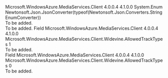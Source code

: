 <Type Name="AllowedTrackTypes" FullName="Microsoft.WindowsAzure.MediaServices.Client.Widevine.AllowedTrackTypes">
  <TypeSignature Language="C#" Value="public enum AllowedTrackTypes" />
  <TypeSignature Language="ILAsm" Value=".class public auto ansi sealed AllowedTrackTypes extends System.Enum" />
  <TypeSignature Language="DocId" Value="T:Microsoft.WindowsAzure.MediaServices.Client.Widevine.AllowedTrackTypes" />
  <TypeSignature Language="VB.NET" Value="Public Enum AllowedTrackTypes" />
  <TypeSignature Language="F#" Value="type AllowedTrackTypes = " />
  <AssemblyInfo>
    <AssemblyName>Microsoft.WindowsAzure.MediaServices.Client</AssemblyName>
    <AssemblyVersion>4.0.0.4</AssemblyVersion>
    <AssemblyVersion>4.1.0.0</AssemblyVersion>
  </AssemblyInfo>
  <Base>
    <BaseTypeName>System.Enum</BaseTypeName>
  </Base>
  <Attributes>
    <Attribute>
      <AttributeName>Newtonsoft.Json.JsonConverter(typeof(Newtonsoft.Json.Converters.StringEnumConverter))</AttributeName>
    </Attribute>
  </Attributes>
  <Docs>
    <summary>To be added.</summary>
    <remarks>To be added.</remarks>
  </Docs>
  <Members>
    <Member MemberName="SD_HD">
      <MemberSignature Language="C#" Value="SD_HD" />
      <MemberSignature Language="ILAsm" Value=".field public static literal valuetype Microsoft.WindowsAzure.MediaServices.Client.Widevine.AllowedTrackTypes SD_HD = int32(1)" />
      <MemberSignature Language="DocId" Value="F:Microsoft.WindowsAzure.MediaServices.Client.Widevine.AllowedTrackTypes.SD_HD" />
      <MemberSignature Language="VB.NET" Value="SD_HD" />
      <MemberSignature Language="F#" Value="SD_HD = 1" Usage="Microsoft.WindowsAzure.MediaServices.Client.Widevine.AllowedTrackTypes.SD_HD" />
      <MemberType>Field</MemberType>
      <AssemblyInfo>
        <AssemblyName>Microsoft.WindowsAzure.MediaServices.Client</AssemblyName>
        <AssemblyVersion>4.0.0.4</AssemblyVersion>
        <AssemblyVersion>4.1.0.0</AssemblyVersion>
      </AssemblyInfo>
      <ReturnValue>
        <ReturnType>Microsoft.WindowsAzure.MediaServices.Client.Widevine.AllowedTrackTypes</ReturnType>
      </ReturnValue>
      <MemberValue>1</MemberValue>
      <Docs>
        <summary>To be added.</summary>
      </Docs>
    </Member>
    <Member MemberName="SD_ONLY">
      <MemberSignature Language="C#" Value="SD_ONLY" />
      <MemberSignature Language="ILAsm" Value=".field public static literal valuetype Microsoft.WindowsAzure.MediaServices.Client.Widevine.AllowedTrackTypes SD_ONLY = int32(0)" />
      <MemberSignature Language="DocId" Value="F:Microsoft.WindowsAzure.MediaServices.Client.Widevine.AllowedTrackTypes.SD_ONLY" />
      <MemberSignature Language="VB.NET" Value="SD_ONLY" />
      <MemberSignature Language="F#" Value="SD_ONLY = 0" Usage="Microsoft.WindowsAzure.MediaServices.Client.Widevine.AllowedTrackTypes.SD_ONLY" />
      <MemberType>Field</MemberType>
      <AssemblyInfo>
        <AssemblyName>Microsoft.WindowsAzure.MediaServices.Client</AssemblyName>
        <AssemblyVersion>4.0.0.4</AssemblyVersion>
        <AssemblyVersion>4.1.0.0</AssemblyVersion>
      </AssemblyInfo>
      <ReturnValue>
        <ReturnType>Microsoft.WindowsAzure.MediaServices.Client.Widevine.AllowedTrackTypes</ReturnType>
      </ReturnValue>
      <MemberValue>0</MemberValue>
      <Docs>
        <summary>To be added.</summary>
      </Docs>
    </Member>
  </Members>
</Type>